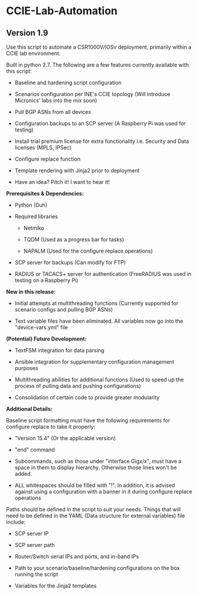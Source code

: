 # CCIE-Lab-Automation
## Version 1.9

Use this script to automate a CSR1000V/IOSv deployment, primarily within a CCIE lab environment.

Built in python 2.7. The following are a few features currently available with this script:
   
- Baseline and hardening script configuration

- Scenarios configuration per INE's CCIE topology (Will introduce Micronics' labs into the mix soon)

- Pull BGP ASNs from all devices

- Configuration backups to an SCP server (A Raspberry Pi was used for testing)

- Install trial premium license for extra functionality i.e. Security and Data licenses (MPLS, IPSec)

- Configure replace function 

- Template rendering with Jinja2 prior to deployment

- Have an idea? Pitch it! I want to hear it!

**Prerequisites & Dependencies:**

* Python (Duh)

* Required libraries

  + Netmiko
	   
  + TQDM (Used as a progress bar for tasks)
  
  + NAPALM (Used for the configure replace operations)

* SCP server for backups (Can modify for FTP)

* RADIUS or TACACS+ server for authentication (FreeRADIUS was used in testing on a Raspberry Pi)

**New in this release:**

- Initial attempts at multithreading functions (Currently supported for scenario configs and pulling BGP ASNs)

- Text variable files have been eliminated. All variables now go into the "device-vars.yml" file

**(Potential) Future Development:**

- TextFSM integration for data parsing

- Ansible integration for supplementary configuration management purposes

- Multithreading abilities for additional functions (Used to speed up the process of pulling data and pushing configurations)

- Consolidation of certain code to provide greater modularity

**Additional Details:**

Baseline script formatting must have the following requirements for configure replace to take it properly:
	
- "Version 15.4" (Or the applicable version)
	
- "end" command
	
- Subcommands, such as those under "interface Gigx/x", must have a space in them to display hierarchy. Otherwise those lines
  won't be added.

- ALL whitespaces should be filled with "!". In addition, it is advised against using a configuration with a banner
  in it during configure replace operations

Paths should be defined in the script to suit your needs. Things that will need to be defined in the YAML (Data structure for external variables) file include:
	
- SCP server IP
	
- SCP server path
	
- Router/Switch serial IPs and ports, and in-band IPs
	
- Path to your scenario/baseline/hardening configurations on the box running the script

- Variables for the Jinja2 templates